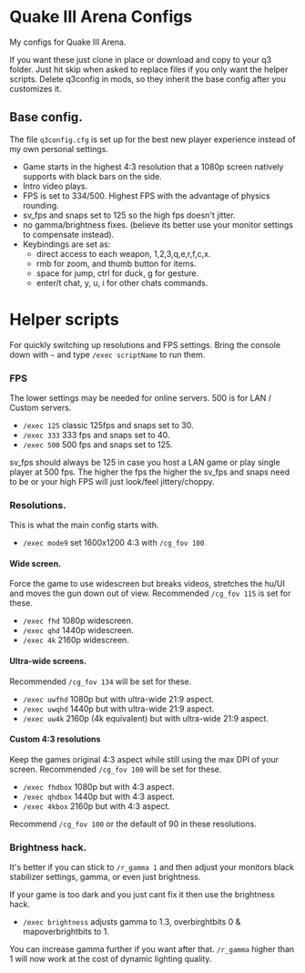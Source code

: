 # Quake III Arena Configs

My configs for Quake III Arena.

If you want these just clone in place or download and copy to your q3 folder.
Just hit skip when asked to replace files if you only want the helper scripts.
Delete q3config in mods, so they inherit the base config after you customizes it.

## Base config.
The file `q3config.cfg` is set up for the best new player experience instead of my own personal settings.

- Game starts in the highest 4:3 resolution that a 1080p screen natively supports with black bars on the side.
- Intro video plays.
- FPS is set to 334/500. Highest FPS with the advantage of physics rounding.
- sv_fps and snaps set to 125 so the high fps doesn't jitter.
- no gamma/brightness fixes. (believe its better use your monitor settings to compensate instead).
- Keybindings are set as:
  - direct access to each weapon, 1,2,3,q,e,r,f,c,x.
  - rmb for zoom, and thumb button for items.
  - space for jump, ctrl for duck, g for gesture.
  - enter/t chat, y, u, i for other chats commands.

# Helper scripts
For quickly switching up resolutions and FPS settings.
Bring the console down with `~` and type `/exec scriptName` to run them.

### FPS
The lower settings may be needed for online servers.
500 is for LAN / Custom servers.
- `/exec 125` classic 125fps and snaps set to 30.
- `/exec 333` 333 fps and snaps set to 40.
- `/exec 500` 500 fps and snaps set to 125.

sv_fps should always be 125 in case you host a LAN game or play single player at 500 fps.
The higher the fps the higher the sv_fps and snaps need to be or your high FPS will just look/feel jittery/choppy.

### Resolutions.
This is what the main config starts with.
- `/exec mode9` set 1600x1200 4:3 with `/cg_fov 100`

#### Wide screen.
Force the game to use widescreen but breaks videos, stretches the hu/UI and moves the gun down out of view.
Recommended `/cg_fov 115` is set for these.

- `/exec fhd` 1080p widescreen.
- `/exec qhd` 1440p widescreen.
- `/exec 4k` 2160p widescreen.

#### Ultra-wide screens.
Recommended `/cg_fov 134` will be set for these.

- `/exec uwfhd`  1080p but with ultra-wide 21:9 aspect.
- `/exec uwqhd`  1440p but with ultra-wide 21:9 aspect.
- `/exec uw4k`  2160p (4k equivalent) but with ultra-wide 21:9 aspect.

#### Custom 4:3 resolutions
Keep the games original 4:3 aspect while still using the max DPI of your screen.
Recommended `/cg_fov 100` will be set for these.

- `/exec fhdbox` 1080p but with 4:3 aspect.    
- `/exec qhdbox` 1440p but with 4:3 aspect.
- `/exec 4kbox` 2160p but with 4:3 aspect.

Recommend `/cg_fov 100` or the default of 90 in these resolutions.

### Brightness hack.
It's better if you can stick to `/r_gamma 1` and then adjust your monitors black stabilizer settings, gamma, or even just brightness.

If your game is too dark and you just cant fix it then use the brightness hack.

- `/exec brightness` adjusts gamma to 1.3, overbirghtbits 0 & mapoverbrightbits to 1.

You can increase gamma further if you want after that.
`/r_gamma` higher than 1 will now work at the cost of dynamic lighting quality.